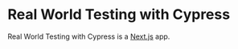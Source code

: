 # Real World Testing with Cypress

Real World Testing with Cypress is a [Next.js](https://nextjs.org) app.
